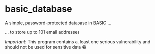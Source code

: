 # basic_database
A simple, password-protected database in BASIC ...

... to store up to 101 email addresses

*Important*: This program contains at least one serious vulnerability and should not be used for sensitive data 😁
